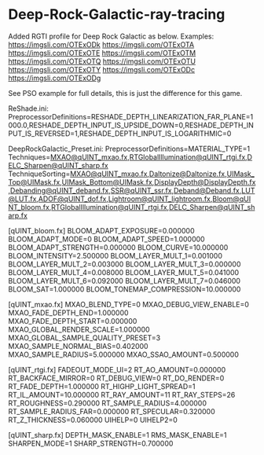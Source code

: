 # Deep-Rock-Galactic-ray-tracing

Added RGTI profile for Deep Rock Galactic as below.
Examples:
https://imgsli.com/OTExODk
https://imgsli.com/OTExOTA
https://imgsli.com/OTExOTE
https://imgsli.com/OTExOTM
https://imgsli.com/OTExOTQ
https://imgsli.com/OTExOTU
https://imgsli.com/OTExOTY
https://imgsli.com/OTExODc
https://imgsli.com/OTExODg

See PSO example for full details, this is just the difference for this game.

ReShade.ini:
PreprocessorDefinitions=RESHADE_DEPTH_LINEARIZATION_FAR_PLANE=1000.0,RESHADE_DEPTH_INPUT_IS_UPSIDE_DOWN=0,RESHADE_DEPTH_INPUT_IS_REVERSED=1,RESHADE_DEPTH_INPUT_IS_LOGARITHMIC=0

DeepRockGalactic_Preset.ini:
PreprocessorDefinitions=MATERIAL_TYPE=1
Techniques=MXAO@qUINT_mxao.fx,RTGlobalIllumination@qUINT_rtgi.fx,DELC_Sharpen@qUINT_sharp.fx
TechniqueSorting=MXAO@qUINT_mxao.fx,Daltonize@Daltonize.fx,UIMask_Top@UIMask.fx,UIMask_Bottom@UIMask.fx,DisplayDepth@DisplayDepth.fx,Debanding@qUINT_deband.fx,SSR@qUINT_ssr.fx,Deband@Deband.fx,LUT@LUT.fx,ADOF@qUINT_dof.fx,Lightroom@qUINT_lightroom.fx,Bloom@qUINT_bloom.fx,RTGlobalIllumination@qUINT_rtgi.fx,DELC_Sharpen@qUINT_sharp.fx

[qUINT_bloom.fx]
BLOOM_ADAPT_EXPOSURE=0.000000
BLOOM_ADAPT_MODE=0
BLOOM_ADAPT_SPEED=1.000000
BLOOM_ADAPT_STRENGTH=0.000000
BLOOM_CURVE=10.000000
BLOOM_INTENSITY=2.500000
BLOOM_LAYER_MULT_1=0.001000
BLOOM_LAYER_MULT_2=0.003000
BLOOM_LAYER_MULT_3=0.000000
BLOOM_LAYER_MULT_4=0.008000
BLOOM_LAYER_MULT_5=0.041000
BLOOM_LAYER_MULT_6=0.092000
BLOOM_LAYER_MULT_7=0.046000
BLOOM_SAT=1.000000
BLOOM_TONEMAP_COMPRESSION=10.000000

[qUINT_mxao.fx]
MXAO_BLEND_TYPE=0
MXAO_DEBUG_VIEW_ENABLE=0
MXAO_FADE_DEPTH_END=1.000000
MXAO_FADE_DEPTH_START=0.000000
MXAO_GLOBAL_RENDER_SCALE=1.000000
MXAO_GLOBAL_SAMPLE_QUALITY_PRESET=3
MXAO_SAMPLE_NORMAL_BIAS=0.402000
MXAO_SAMPLE_RADIUS=5.000000
MXAO_SSAO_AMOUNT=0.500000

[qUINT_rtgi.fx]
FADEOUT_MODE_UI=2
RT_AO_AMOUNT=0.000000
RT_BACKFACE_MIRROR=0
RT_DEBUG_VIEW=0
RT_DO_RENDER=0
RT_FADE_DEPTH=1.000000
RT_HIGHP_LIGHT_SPREAD=1
RT_IL_AMOUNT=10.000000
RT_RAY_AMOUNT=11
RT_RAY_STEPS=26
RT_ROUGHNESS=0.290000
RT_SAMPLE_RADIUS=4.000000
RT_SAMPLE_RADIUS_FAR=0.000000
RT_SPECULAR=0.320000
RT_Z_THICKNESS=0.060000
UIHELP=0
UIHELP2=0

[qUINT_sharp.fx]
DEPTH_MASK_ENABLE=1
RMS_MASK_ENABLE=1
SHARPEN_MODE=1
SHARP_STRENGTH=0.700000
